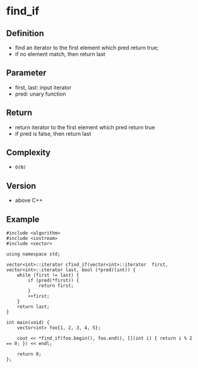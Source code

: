 # find_if

## Definition
- find an iterator to the first element which pred return true;
- if no element match, then return last

## Parameter
- first, last: input iterator
- pred: unary function

## Return
- return iterator to the first element which pred return true
- if pred is false, then return last

## Complexity
- `O(N)`

## Version
- above C++

## Example
```
#include <algorithm>
#include <iostream>
#include <vector>

using namespace std;

vector<int>::iterator cfind_if(vector<int>::iterator  first, vector<int>::iterator last, bool (*pred)(int)) {
    while (first != last) {
        if (pred(*first)) {
            return first;
        }
        ++first;
    }
    return last;
}

int main(void) {
    vector<int> foo{1, 2, 3, 4, 5};

    cout << *find_if(foo.begin(), foo.end(), [](int i) { return i % 2 == 0; }) << endl;

    return 0;
};
```